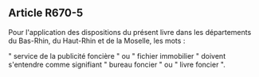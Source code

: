 Article R670-5
----
Pour l'application des dispositions du présent livre dans les départements du
Bas-Rhin, du Haut-Rhin et de la Moselle, les mots :

" service de la publicité foncière " ou " fichier immobilier " doivent
s'entendre comme signifiant " bureau foncier " ou " livre foncier ".
